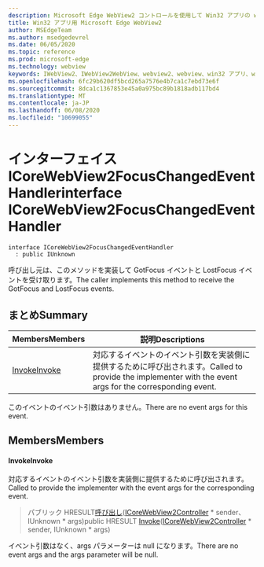 ```yaml
---
description: Microsoft Edge WebView2 コントロールを使用して Win32 アプリの web コンテンツをホストする
title: Win32 アプリ用 Microsoft Edge WebView2
author: MSEdgeTeam
ms.author: msedgedevrel
ms.date: 06/05/2020
ms.topic: reference
ms.prod: microsoft-edge
ms.technology: webview
keywords: IWebView2、IWebView2WebView、webview2、webview、win32 アプリ、win32、edge、ICoreWebView2、ICoreWebView2Controller、browser control、edge html
ms.openlocfilehash: 6fc29b620df5bcd265a7576e4b7ca1c7ebd73e6f
ms.sourcegitcommit: 8dca1c1367853e45a0a975bc89b1818adb117bd4
ms.translationtype: MT
ms.contentlocale: ja-JP
ms.lasthandoff: 06/08/2020
ms.locfileid: "10699055"
---
```

# <span data-ttu-id="f764b-104">インターフェイス ICoreWebView2FocusChangedEventHandler</span><span class="sxs-lookup"><span data-stu-id="f764b-104">interface ICoreWebView2FocusChangedEventHandler</span></span> 

```
interface ICoreWebView2FocusChangedEventHandler
  : public IUnknown
```

<span data-ttu-id="f764b-105">呼び出し元は、このメソッドを実装して GotFocus イベントと LostFocus イベントを受け取ります。</span><span class="sxs-lookup"><span data-stu-id="f764b-105">The caller implements this method to receive the GotFocus and LostFocus events.</span></span>

## <span data-ttu-id="f764b-106">まとめ</span><span class="sxs-lookup"><span data-stu-id="f764b-106">Summary</span></span>

 <span data-ttu-id="f764b-107">Members</span><span class="sxs-lookup"><span data-stu-id="f764b-107">Members</span></span>                        | <span data-ttu-id="f764b-108">説明</span><span class="sxs-lookup"><span data-stu-id="f764b-108">Descriptions</span></span>
--------------------------------|---------------------------------------------
[<span data-ttu-id="f764b-109">Invoke</span><span class="sxs-lookup"><span data-stu-id="f764b-109">Invoke</span></span>](#invoke) | <span data-ttu-id="f764b-110">対応するイベントのイベント引数を実装側に提供するために呼び出されます。</span><span class="sxs-lookup"><span data-stu-id="f764b-110">Called to provide the implementer with the event args for the corresponding event.</span></span>

<span data-ttu-id="f764b-111">このイベントのイベント引数はありません。</span><span class="sxs-lookup"><span data-stu-id="f764b-111">There are no event args for this event.</span></span>

## <span data-ttu-id="f764b-112">Members</span><span class="sxs-lookup"><span data-stu-id="f764b-112">Members</span></span>

#### <span data-ttu-id="f764b-113">Invoke</span><span class="sxs-lookup"><span data-stu-id="f764b-113">Invoke</span></span> 

<span data-ttu-id="f764b-114">対応するイベントのイベント引数を実装側に提供するために呼び出されます。</span><span class="sxs-lookup"><span data-stu-id="f764b-114">Called to provide the implementer with the event args for the corresponding event.</span></span>

> <span data-ttu-id="f764b-115">パブリック HRESULT[呼び出し](#invoke)([ICoreWebView2Controller](icorewebview2controller.md) \* sender、IUnknown \* args)</span><span class="sxs-lookup"><span data-stu-id="f764b-115">public HRESULT [Invoke](#invoke)([ICoreWebView2Controller](icorewebview2controller.md) \* sender, IUnknown \* args)</span></span>

<span data-ttu-id="f764b-116">イベント引数はなく、args パラメーターは null になります。</span><span class="sxs-lookup"><span data-stu-id="f764b-116">There are no event args and the args parameter will be null.</span></span>

